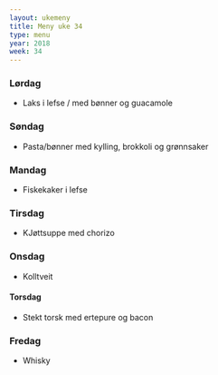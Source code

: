 ```yaml
---
layout: ukemeny
title: Meny uke 34
type: menu
year: 2018
week: 34
---
```


### Lørdag

- Laks i lefse / med bønner og guacamole

### Søndag

- Pasta/bønner med kylling, brokkoli og grønnsaker

### Mandag

- Fiskekaker i lefse

### Tirsdag

- KJøttsuppe med chorizo

### Onsdag

- Kolltveit

#### Torsdag

- Stekt torsk med ertepure og bacon

### Fredag

- Whisky

